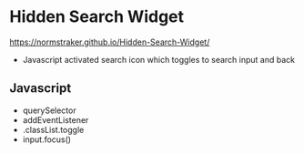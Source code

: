 # Hidden Search Widget

https://normstraker.github.io/Hidden-Search-Widget/

- Javascript activated search icon which toggles to search input and back

## Javascript

- querySelector
- addEventListener
- .classList.toggle
- input.focus()
